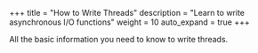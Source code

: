 +++
title = "How to Write Threads"
description = "Learn to write asynchronous I/O functions"
weight = 10
auto_expand = true
+++

All the basic information you need to know to write threads.
